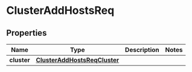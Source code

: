 # ClusterAddHostsReq

## Properties
Name | Type | Description | Notes
------------ | ------------- | ------------- | -------------
**cluster** | [**ClusterAddHostsReqCluster**](ClusterAddHostsReqCluster.md) |  | 
